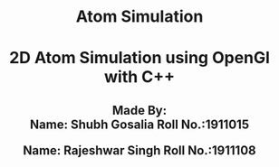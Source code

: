 <h1 align="center">Atom Simulation</h1>
<h1 align="center">2D Atom Simulation using OpenGl with C++</h1>
<h2 align="center">
  Made By:
  <br>
  Name: Shubh Gosalia
  Roll No.:1911015
  
  Name: Rajeshwar Singh
  Roll No.:1911108
</h2>

